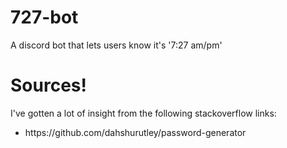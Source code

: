 # 727-bot
A discord bot that lets users know it's '7:27 am/pm' 

<h1> Sources! </h1> 

I've gotten a lot of insight from the following stackoverflow links: 

<ul>
  
  <li> https://github.com/dahshurutley/password-generator </li>
  
  
  
</ul>
